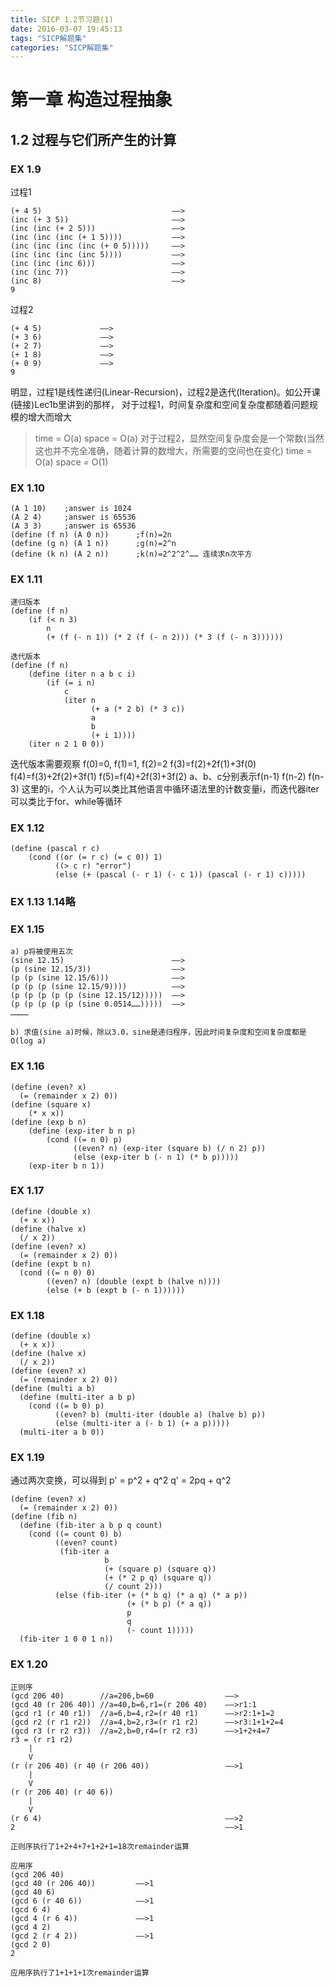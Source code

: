 ```yaml
---
title: SICP 1.2节习题(1)
date: 2016-03-07 19:45:13
tags: "SICP解题集"
categories: "SICP解题集"
---
```


# 第一章 构造过程抽象
  
## 1.2 过程与它们所产生的计算

### EX 1.9

过程1

    (+ 4 5) 							——>
	(inc (+ 3 5)) 						——>
	(inc (inc (+ 2 5))) 				——>
	(inc (inc (inc (+ 1 5)))) 			——>
	(inc (inc (inc (inc (+ 0 5))))) 	——>
	(inc (inc (inc (inc 5)))) 			——>
	(inc (inc (inc 6))) 				——>
	(inc (inc 7)) 						——>
	(inc 8) 							——>
	9

过程2

    (+ 4 5)				——>
	(+ 3 6)				——>
	(+ 2 7)				——>
	(+ 1 8)				——>
	(+ 0 9)				——>
	9

明显，过程1是线性递归(Linear-Recursion)，过程2是迭代(Iteration)。如公开课(链接)Lec1b里讲到的那样，
对于过程1，时间复杂度和空间复杂度都随着问题规模的增大而增大
> time = O(a)
> space = O(a)
对于过程2，显然空间复杂度会是一个常数(当然这也并不完全准确，随着计算的数增大，所需要的空间也在变化)
> time = O(a)
> space = O(1)

### EX 1.10

    (A 1 10) 	;answer is 1024
	(A 2 4)		;answer is 65536
	(A 3 3)		;answer is 65536
	(define (f n) (A 0 n))		;f(n)=2n
	(define (g n) (A 1 n))		;g(n)=2^n
	(define (k n) (A 2 n))		;k(n)=2^2^2^…… 连续求n次平方

### EX 1.11

    递归版本
	(define (f n)
		(if (< n 3)
      		n
      		(+ (f (- n 1)) (* 2 (f (- n 2))) (* 3 (f (- n 3))))))

    迭代版本
	(define (f n)
		(define (iter n a b c i)
			(if (= i n)
				c
				(iter n 
					  (+ a (* 2 b) (* 3 c))
					  a
					  b
					  (+ i 1))))
		(iter n 2 1 0 0))
迭代版本需要观察
f(0)=0, f(1)=1, f(2)=2
f(3)=f(2)+2f(1)+3f(0)
f(4)=f(3)+2f(2)+3f(1)
f(5)=f(4)+2f(3)+3f(2)
a、b、c分别表示f(n-1) f(n-2) f(n-3)
这里的i，个人认为可以类比其他语言中循环语法里的计数变量i，而迭代器iter可以类比于for、while等循环

### EX 1.12

```
(define (pascal r c)
	(cond ((or (= r c) (= c 0)) 1)
    	  ((> c r) "error")
    	  (else (+ (pascal (- r 1) (- c 1)) (pascal (- r 1) c)))))
```

### EX 1.13 1.14略

### EX 1.15

    a) p将被使用五次
	(sine 12.15)						——>
	(p (sine 12.15/3))					——>
	(p (p (sine 12.15/6)))				——>
	(p (p (p (sine 12.15/9))))			——>
	(p (p (p (p (p (sine 12.15/12)))))	——>
	(p (p (p (p (p (sine 0.0514……)))))	——>
	…………

	b) 求值(sine a)时候，除以3.0，sine是递归程序，因此时间复杂度和空间复杂度都是O(log a)

### EX 1.16

```
(define (even? x)
  (= (remainder x 2) 0))
(define (square x)
	(* x x))
(define (exp b n)
	(define (exp-iter b n p)
		(cond ((= n 0) p)
      		  ((even? n) (exp-iter (square b) (/ n 2) p))
      		  (else (exp-iter b (- n 1) (* b p)))))
	(exp-iter b n 1))
```

### EX 1.17

```
(define (double x)
  (+ x x))
(define (halve x)
  (/ x 2))
(define (even? x)
  (= (remainder x 2) 0))
(define (expt b n)
  (cond ((= n 0) 0)
        ((even? n) (double (expt b (halve n))))
        (else (+ b (expt b (- n 1))))))
```

### EX 1.18

```
(define (double x)
  (+ x x))
(define (halve x)
  (/ x 2))
(define (even? x)
  (= (remainder x 2) 0))
(define (multi a b)
  (define (multi-iter a b p)
    (cond ((= b 0) p)
          ((even? b) (multi-iter (double a) (halve b) p))
          (else (multi-iter a (- b 1) (+ a p)))))
  (multi-iter a b 0))
```

### EX 1.19
通过两次变换，可以得到
p' = p^2 + q^2
q' = 2pq + q^2

```
(define (even? x)
  (= (remainder x 2) 0))
(define (fib n)
  (define (fib-iter a b p q count)
    (cond ((= count 0) b)
          ((even? count)
           (fib-iter a
                     b
                     (+ (square p) (square q))
                     (+ (* 2 p q) (square q))
                     (/ count 2)))
          (else (fib-iter (+ (* b q) (* a q) (* a p))
                          (+ (* b p) (* a q))
                          p
                          q
                          (- count 1)))))
  (fib-iter 1 0 0 1 n))
```

### EX 1.20

    正则序
	(gcd 206 40)		//a=206,b=60				——>
	(gcd 40 (r 206 40)) //a=40,b=6,r1=(r 206 40)	——>r1:1
	(gcd r1 (r 40 r1))  //a=6,b=4,r2=(r 40 r1)		——>r2:1+1=2
	(gcd r2 (r r1 r2))  //a=4,b=2,r3=(r r1 r2)		——>r3:1+1+2=4
	(gcd r3 (r r2 r3))  //a=2,b=0,r4=(r r2 r3)		——>1+2+4=7
	r3 = (r r1 r2)
		|
		V
	(r (r 206 40) (r 40 (r 206 40))					——>1
		|
		V
	(r (r 206 40) (r 40 6))
		|
		V
	(r 6 4)											——>2
	2												——>1

	正则序执行了1+2+4+7+1+2+1=18次remainder运算

    应用序
	(gcd 206 40)
	(gcd 40 (r 206 40))  		——>1
	(gcd 40 6)
	(gcd 6 (r 40 6)) 			——>1
	(gcd 6 4)
	(gcd 4 (r 6 4))  			——>1
	(gcd 4 2)
	(gcd 2 (r 4 2)) 			——>1
	(gcd 2 0)
	2
	
	应用序执行了1+1+1+1次remainder运算